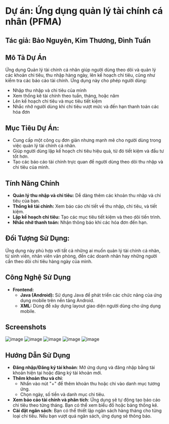 # Dự án: Ứng dụng quản lý tài chính cá nhân (PFMA)
## Tác giả: Bảo Nguyên, Kim Thương, Đình Tuấn 

## Mô Tả Dự Án
Ứng dụng Quản lý tài chính cá nhân giúp người dùng theo dõi và quản lý các khoản chi tiêu, thu nhập hàng ngày, lên kế hoạch chi tiêu, cũng như kiểm tra các báo cáo tài chính. Ứng dụng này cho phép người dùng:
- Nhập thu nhập và chi tiêu của mình
- Xem thống kê tài chính theo tuần, tháng, hoặc năm
- Lên kế hoạch chi tiêu và mục tiêu tiết kiệm
- Nhắc nhở người dùng khi chi tiêu vượt mức và đến hạn thanh toán các hóa đơn

## Mục Tiêu Dự Án:
- Cung cấp một công cụ đơn giản nhưng mạnh mẽ cho người dùng trong việc quản lý tài chính cá nhân.
- Giúp người dùng lập kế hoạch chi tiêu hiệu quả, từ đó tiết kiệm và đầu tư tốt hơn.
- Tạo các báo cáo tài chính trực quan để người dùng theo dõi thu nhập và chi tiêu của mình.

## Tính Năng Chính
- **Quản lý thu nhập và chi tiêu:** Dễ dàng thêm các khoản thu nhập và chi tiêu của bạn.
- **Thống kê tài chính:** Xem báo cáo chi tiết về thu nhập, chi tiêu, và tiết kiệm.
- **Lập kế hoạch chi tiêu:** Tạo các mục tiêu tiết kiệm và theo dõi tiến trình.
- **Nhắc nhở thanh toán:** Nhận thông báo khi các hóa đơn đến hạn.

## Đối Tượng Sử Dụng:
Ứng dụng này phù hợp với tất cả những ai muốn quản lý tài chính cá nhân, từ sinh viên, nhân viên văn phòng, đến các doanh nhân hay những người cần theo dõi chi tiêu hàng ngày của mình.

## Công Nghệ Sử Dụng
- **Frontend:**
  - **Java (Android):** Sử dụng Java để phát triển các chức năng của ứng dụng mobile trên nền tảng Android.
  - **XML:** Dùng để xây dựng layout giao diện người dùng cho ứng dụng mobile.

## Screenshots
![image](https://github.com/user-attachments/assets/b81337a6-eaa6-4a75-8dc9-0fd695fd26ac) ![image](https://github.com/user-attachments/assets/1dbd0675-338d-4e99-9196-abfa5018240a) ![image](https://github.com/user-attachments/assets/36a4f67c-7825-43d9-9f7b-3df013ce4ece) ![image](https://github.com/user-attachments/assets/a6eccc3e-db7a-4516-b40b-35d997b6306f) ![image](https://github.com/user-attachments/assets/7d462c21-7780-46fb-9fee-1b9538b4e4fe)

## Hướng Dẫn Sử Dụng
- **Đăng nhập/Đăng ký tài khoản**:
   Mở ứng dụng và đăng nhập bằng tài khoản hiện tại hoặc đăng ký tài khoản mới.
- **Thêm khoản thu và chi**:
   - Nhấn vào nút "+" để thêm khoản thu hoặc chi vào danh mục tương ứng.
   - Chọn ngày, số tiền và danh mục chi tiêu.
- **Xem báo cáo tài chính và phân tích**:
   Ứng dụng sẽ tự động tạo báo cáo chi tiêu theo từng tháng. Bạn có thể xem biểu đồ hoặc bảng thống kê.
- **Cài đặt ngân sách**:
   Bạn có thể thiết lập ngân sách hàng tháng cho từng loại chi tiêu. Nếu bạn vượt quá ngân sách, ứng dụng sẽ thông báo.





 




